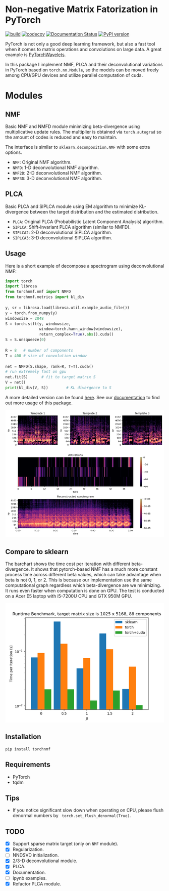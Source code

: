 # Non-negative Matrix Fatorization in PyTorch

[![build](https://github.com/yoyololicon/pytorch-NMF/actions/workflows/python-package.yml/badge.svg)](https://github.com/yoyololicon/pytorch-NMF/actions/workflows/python-package.yml)
[![codecov](https://codecov.io/gh/yoyololicon/pytorch-NMF/branch/master/graph/badge.svg?token=9UXAZ6PG2N)](https://codecov.io/gh/yoyololicon/pytorch-NMF)
[![Documentation Status](https://readthedocs.org/projects/pytorch-nmf/badge/?version=latest)](https://pytorch-nmf.readthedocs.io/en/latest/?badge=latest)
[![PyPI version](https://badge.fury.io/py/torchnmf.svg)](https://badge.fury.io/py/torchnmf)

PyTorch is not only a good deep learning framework, but also a fast tool when it comes to matrix operations and convolutions on large data.
A great example is [PyTorchWavelets](http://github.com/tomrunia/PyTorchWavelets).


In this package I implement NMF, PLCA and their deconvolutional variations in PyTorch based on `torch.nn.Module`, 
so the models can be moved freely among CPU/GPU devices and utilize parallel computation of cuda.

# Modules

## NMF

Basic NMF and NMFD module minimizing beta-divergence using multiplicative update rules.
The multiplier is obtained via `torch.autograd` so the amount of codes is reduced and easy to maintain.

The interface is similar to `sklearn.decomposition.NMF` with some extra options.

* `NMF`: Original NMF algorithm.
* `NMFD`: 1-D deconvolutional NMF algorithm.
* `NMF2D`: 2-D deconvolutional NMF algorithm. 
* `NMF3D`: 3-D deconvolutional NMF algorithm. 

## PLCA

Basic PLCA and SIPLCA module using EM algorithm to minimize
KL-divergence between the target distribution and the estimated
distribution.

* `PLCA`: Original PLCA (Probabilistic Latent Component Analysis)
  algorithm.
* `SIPLCA`: Shift-Invariant PLCA algorithm (similar to NMFD).
* `SIPLCA2`: 2-D deconvolutional SIPLCA algorithm.
* `SIPLCA3`: 3-D deconvolutional SIPLCA algorithm.



## Usage

Here is a short example of decompose a spectrogram using deconvolutional NMF:

```python
import torch
import librosa
from torchnmf.nmf import NMFD
from torchnmf.metrics import kl_div

y, sr = librosa.load(librosa.util.example_audio_file())
y = torch.from_numpy(y)
windowsize = 2048
S = torch.stft(y, windowsize, 
               window=torch.hann_window(windowsize),
               return_complex=True).abs().cuda()
S = S.unsqueeze(0)

R = 8   # number of components
T = 400 # size of convolution window

net = NMFD(S.shape, rank=R, T=T).cuda()
# run extremely fast on gpu
net.fit(S)      # fit to target matrix S
V = net()
print(kl_div(V, S))        # KL divergence to S
```
A more detailed version can be found [here](examples/librosa_example.py). 
See our [documentation](https://pytorch-nmf.readthedocs.io/en/latest/) to find out more usage of this package.

![](examples/librosa_example.png)

## Compare to sklearn

The barchart shows the time cost per iteration with different
beta-divergence. It shows that pytorch-based NMF has a much more constant process time across 
different beta values, which can take advantage when beta is not 0, 1, or 2.
This is because our implementation use the same computational graph regardless which beta-divergence are we minimizing.
It runs even faster when computation is done on GPU. The test is conducted on a
Acer E5 laptop with i5-7200U CPU and GTX 950M GPU.

![](examples/performance.png) 

## Installation

```
pip install torchnmf
```

## Requirements

* PyTorch
* tqdm

## Tips

* If you notice significant slow down when operating on CPU, please flush denormal numbers by `
torch.set_flush_denormal(True)`.


## TODO

- [x] Support sparse matrix target (only on `NMF` module).
- [x] Regularization.
- [ ] NNDSVD initialization.
- [x] 2/3-D deconvolutional module.
- [x] PLCA.
- [x] Documentation.
- [ ] ipynb examples.
- [x] Refactor PLCA module.
